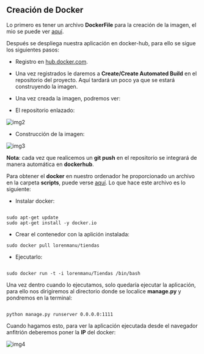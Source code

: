 ## Creación de Docker ##

Lo primero es tener un archivo **DockerFile** para la creación de la imagen, el mio se puede ver [aquí](https://github.com/lorenmanu/Tiendas/blob/master/Dockerfile).


Después se despliega nuestra aplicación en docker-hub, para ello se sigue los siguientes pasos:
- Registro en [hub.docker.com](https://hub.docker.com/add/automated-build/github/orgs/?namespace=lorenmanu).

- Una vez registrados le daremos a **Create/Create Automated Build** en el repositorio del proyecto. Aquí tardará un poco ya que se estará construyendo la imagen.

- Una vez creada la imagen, podremos ver:

- El repositorio enlazado:

![img2](https://www.dropbox.com/s/f1wgql8u3yeopga/img2.png?dl=1)

- Construcción de la imagen:

![img3](https://www.dropbox.com/s/no7qfjlxqhy43ot/img3.png?dl=3)

**Nota**: cada vez que realicemos un **git push** en el repositorio se integrará de manera automática en **dockerhub**.

Para obtener el **docker** en nuestro ordenador he proporcionado un archivo en la carpeta **scripts**, puede verse [aquí](https://github.com/lorenmanu/Tiendas/blob/master/scripts/docker_install_and_run.sh). Lo que hace este archivo es lo siguiente:

- Instalar docker:

```

sudo apt-get update
sudo apt-get install -y docker.io

```

- Crear el contenedor con la aplición instalada:

```
sudo docker pull lorenmanu/tiendas

```

- Ejecutarlo:

```

sudo docker run -t -i lorenmanu/Tiendas /bin/bash

```

Una vez dentro cuando lo ejecutamos, solo quedaría ejecutar la aplicación, para ello nos dirigiremos al directorio donde se localice **manage.py** y pondremos en la terminal:

```

python manage.py runserver 0.0.0.0:1111

```

Cuando hagamos esto, para ver la aplicación ejecutada desde el navegador anfitrión deberemos poner la **IP** del docker:

![img4](https://www.dropbox.com/s/3ff17lnfuf1977e/img4.png?dl=1)

